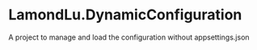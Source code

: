 # LamondLu.DynamicConfiguration
A project to manage and load the configuration without appsettings.json
